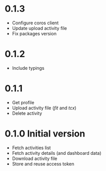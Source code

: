 # 0.1.3

- Configure coros client
- Update upload activity file
- Fix packages version

# 0.1.2

- Include typings

# 0.1.1

- Get profile
- Upload activity file (*fit* and *tcx*)
- Delete activity

# 0.1.0 Initial version

- Fetch activities list
- Fetch activity details (and dashboard data)
- Download activity file
- Store and reuse access token
